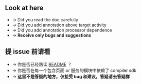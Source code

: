 ## Look at here

- → Did you read the doc carefully
- → Did you add annotation above target activity
- → Did you add annotation processor dependence
- → **Receive only bugs and suggestions**

## 提 issue 前请看

- → 你是否已经熟读 [README](https://github.com/alibaba/ARouter/blob/master/README.md) ？
- → 你是否在每一个包含页面 or 服务的模块中依赖了 compiler sdk
- → **这里不是答疑的地方，仅接受 bug 和建议，答疑请去答疑群**